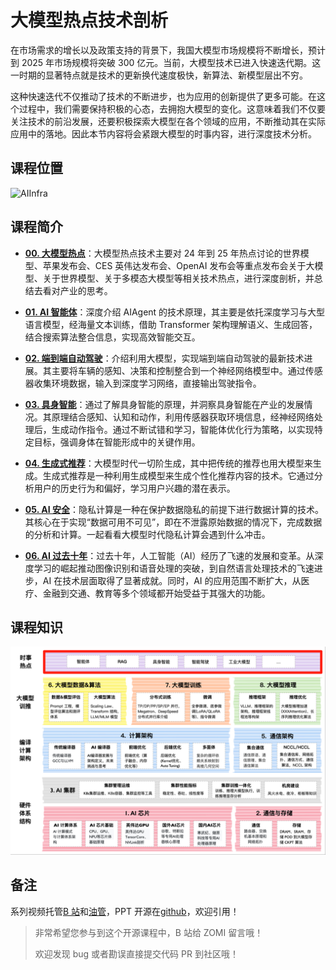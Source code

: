 <!--Copyright © ZOMI 适用于[License](https://github.com/Infrasys-AI/AIInfra)版权许可-->

# 大模型热点技术剖析

在市场需求的增长以及政策支持的背景下，我国大模型市场规模将不断增长，预计到 2025 年市场规模将突破 300 亿元。当前，大模型技术已进入快速迭代期。这一时期的显著特点就是技术的更新换代速度极快，新算法、新模型层出不穷。

这种快速迭代不仅推动了技术的不断进步，也为应用的创新提供了更多可能。在这个过程中，我们需要保持积极的心态，去拥抱大模型的变化。这意味着我们不仅要关注技术的前沿发展，还要积极探索大模型在各个领域的应用，不断推动其在实际应用中的落地。因此本节内容将会紧跟大模型的时事内容，进行深度技术分析。

## 课程位置

![AIInfra](./images/arch01.png)

## 课程简介

- [**00. 大模型热点**](./00Others/)：大模型热点技术主要对 24 年到 25 年热点讨论的世界模型、苹果发布会、CES 英伟达发布会、OpenAI 发布会等重点发布会关于大模型、关于世界模型、关于多模态大模型等相关技术热点，进行深度剖析，并总结去看对产业的思考。

- [**01. AI 智能体**](./01Agent/)：深度介绍 AIAgent 的技术原理，其主要是依托深度学习与大型语言模型，经海量文本训练，借助 Transformer 架构理解语义、生成回答，结合搜索算法整合信息，实现高效智能交互。

- [**02. 端到端自动驾驶**](./02AutoDrive/)：介绍利用大模型，实现端到端自动驾驶的最新技术进展。其主要将车辆的感知、决策和控制整合到一个神经网络模型中。通过传感器收集环境数据，输入到深度学习网络，直接输出驾驶指令。

- [**03. 具身智能**](./03Embodied/)：通过了解具身智能的原理，并洞察具身智能在产业的发展情况。其原理结合感知、认知和动作，利用传感器获取环境信息，经神经网络处理后，生成动作指令。通过不断试错和学习，智能体优化行为策略，以实现特定目标，强调身体在智能形成中的关键作用。

- [**04. 生成式推荐**](./04Remmcon/)：大模型时代一切阶生成，其中把传统的推荐也用大模型来生成。生成式推荐是一种利用生成模型来生成个性化推荐内容的技术。它通过分析用户的历史行为和偏好，学习用户兴趣的潜在表示。

- [**05. AI 安全**](./05Safe/)：隐私计算是一种在保护数据隐私的前提下进行数据计算的技术。其核心在于实现“数据可用不可见”，即在不泄露原始数据的情况下，完成数据的分析和计算。一起看看大模型时代隐私计算会遇到什么冲击。

- [**06. AI 过去十年**](./06History/)：过去十年，人工智能（AI）经历了飞速的发展和变革。从深度学习的崛起推动图像识别和语音处理的突破，到自然语言处理技术的飞速进步，AI 在技术层面取得了显著成就。同时，AI 的应用范围不断扩大，从医疗、金融到交通、教育等多个领域都开始受益于其强大的功能。

## 课程知识

![AIInfra](./images/arch02.png)

## 备注

系列视频托管[B 站](https://space.bilibili.com/517221395)和[油管](https://www.youtube.com/@ZOMI666/playlists)，PPT 开源在[github](https://github.com/Infrasys-AI/AIInfra)，欢迎引用！

> 非常希望您参与到这个开源课程中，B 站给 ZOMI 留言哦！
>
> 欢迎发现 bug 或者勘误直接提交代码 PR 到社区哦！
